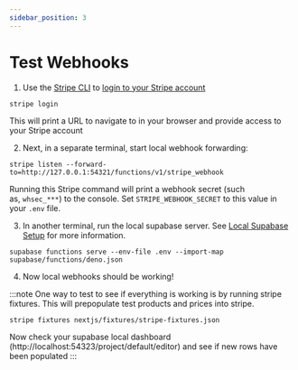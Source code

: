 ```yaml
---
sidebar_position: 3
---
```

# Test Webhooks
1. Use the [Stripe CLI](https://stripe.com/docs/stripe-cli) to [login to your Stripe account](https://stripe.com/docs/stripe-cli#login-account)
```
stripe login
```
This will print a URL to navigate to in your browser and provide access to your Stripe account

2. Next, in a separate terminal, start local webhook forwarding:
```
stripe listen --forward-to=http://127.0.0.1:54321/functions/v1/stripe_webhook
```

Running this Stripe command will print a webhook secret (such as, `whsec_***`) to the console. Set `STRIPE_WEBHOOK_SECRET` to this value in your `.env` file. 

3. In another terminal, run the local supabase server. See [Local Supabase Setup](../supabase/local-development/setup.md) for more information.
```
supabase functions serve --env-file .env --import-map supabase/functions/deno.json
```

4. Now local webhooks should be working!

:::note
One way to test to see if everything is working is by running stripe fixtures. This will prepopulate test products and prices into stripe.
```
stripe fixtures nextjs/fixtures/stripe-fixtures.json
```
Now check your supabase local dashboard (http://localhost:54323/project/default/editor) and see if new rows have been populated
:::



